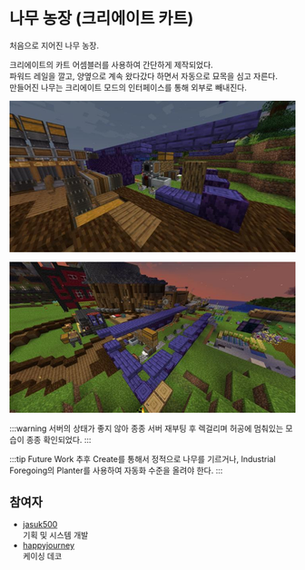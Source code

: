 # 나무 농장 (크리에이트 카트)

처음으로 지어진 나무 농장.  

크리에이트의 카트 어셈블러를 사용하여 간단하게 제작되었다.  
파워드 레일을 깔고, 양옆으로 계속 왔다갔다 하면서 자동으로 묘목을 심고 자른다.   
만들어진 나무는 크리에이트 모드의 인터페이스를 통해 외부로 빼내진다.

![이미지](../../asset/systems/tree_farm_create_cart/main.jpg)  

![asdf](../../asset/systems/tree_farm_create_cart/sub.jpg)

:::warning
서버의 상태가 좋지 않아 종종 서버 재부팅 후 렉걸리며 허공에 멈춰있는 모습이 종종 확인되었다.
:::

:::tip Future Work
추후 Create를 통해서 정적으로 나무를 기르거나, Industrial Foregoing의 Planter를 사용하여 자동화 수준을 올려야 한다.
:::

## 참여자
<!-- player_desc_open -->
- [jasuk500](../members/jasuk500.md)  
기획 및 시스템 개발
- [happyjourney](../members/happyjourney.md)  
케이싱 데코
<!-- player_desc_close -->